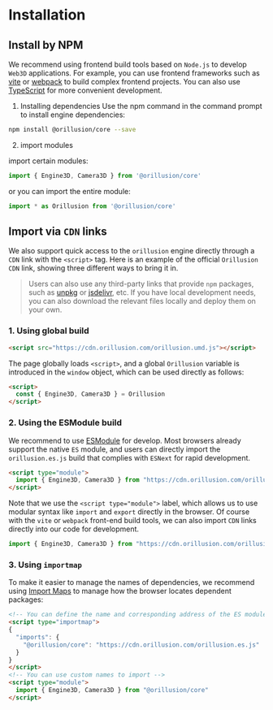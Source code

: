# Installation

## Install by NPM
We recommend using frontend build tools based on `Node.js` to develop `Web3D` applications. For example, you can use frontend frameworks such as [vite](https://vitejs.dev/) or [webpack](https://webpack.js.org/) to build complex frontend projects. You can also use [TypeScript](https://www.typescriptlang.org/) for more convenient development.

1. Installing dependencies
Use the npm command in the command prompt to install engine dependencies:
```bash
npm install @orillusion/core --save
```
2. import modules

import certain modules:
```ts
import { Engine3D, Camera3D } from '@orillusion/core'
```
or you can import the entire module:
```ts
import * as Orillusion from '@orillusion/core'
```

## Import via `CDN` links
We also support quick access to the `orillusion` engine directly through a `CDN` link with the `<script>` tag. Here is an example of the official `Orillusion` `CDN` link, showing three different ways to bring it in.
> Users can also use any third-party links that provide `npm` packages, such as [unpkg](https://unpkg.com/@orillusion/core) or [jsdelivr](https://www.jsdelivr.com/package/npm/@orillusion/core), etc. If you have local development needs, you can also download the relevant files locally and deploy them on your own.

### 1. Using global build 
```html
<script src="https://cdn.orillusion.com/orillusion.umd.js"></script>
```
The page globally loads `<script>`, and a global `Orillusion` variable is introduced in the `window` object, which can be used directly as follows:
```html
<script>
  const { Engine3D, Camera3D } = Orillusion
</script>
```

### 2. Using the ESModule build
We recommend to use [ESModule](https://developer.mozilla.org/zh-CN/docs/Web/JavaScript/Guide/Modules) for develop. Most browsers already support the native `ES` module, and users can directly import the `orillusion.es.js` build that complies with `ESNext` for rapid development.

```html
<script type="module">
  import { Engine3D, Camera3D } from "https://cdn.orillusion.com/orillusion.es.js"
</script>
```

Note that we use the `<script type="module">` label, which allows us to use modular syntax like `import` and `export` directly in the browser. Of course with the `vite` or `webpack` front-end build tools, we can also import `CDN` links directly into our code for development.
```ts
import { Engine3D, Camera3D } from "https://cdn.orillusion.com/orillusion.es.js"
```


### 3. Using `importmap`
To make it easier to manage the names of dependencies, we recommend using [Import Maps](https://caniuse.com/import-maps) to manage how the browser locates dependent packages:
```html
<!-- You can define the name and corresponding address of the ES module -->
<script type="importmap">
{
  "imports": {
    "@orillusion/core": "https://cdn.orillusion.com/orillusion.es.js"
  }
}
</script>
<!-- You can use custom names to import -->
<script type="module">
  import { Engine3D, Camera3D } from "@orillusion/core"
</script>
```